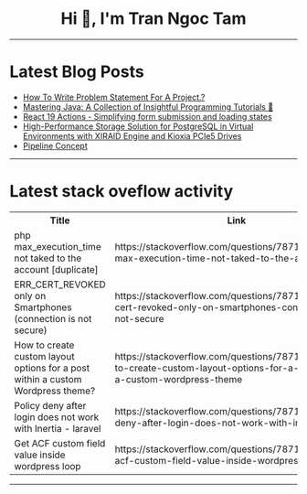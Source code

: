 <h1 align="center">Hi 👋, I'm Tran Ngoc Tam</h1>

---

# Latest Blog Posts 
<!-- BLOG-POST-LIST:START -->
- [How To Write Problem Statement For A Project.?](https://dev.to/iam_divs/how-to-write-problem-statement-for-a-project-4fmm)
- [Mastering Java: A Collection of Insightful Programming Tutorials 🚀](https://dev.to/labex/mastering-java-a-collection-of-insightful-programming-tutorials-l0k)
- [React 19 Actions - Simplifying form submission and loading states](https://dev.to/shrutikapoor08/react-19-actions-simplifying-form-submission-and-loading-states-2idc)
- [High-Performance Storage Solution for PostgreSQL in Virtual Environments with XIRAID Engine and Kioxia PCIe5 Drives](https://dev.to/pltnvs/high-performance-storage-solution-for-postgresql-in-virtual-environments-with-xiraid-engine-and-kioxia-pcie5-drives-fo6)
- [Pipeline Concept](https://dev.to/sukmarizki04/pipeline-concept-4a1c)
<!-- BLOG-POST-LIST:END -->

---

# Latest stack oveflow activity
<table>
  <tr><th>Title</th><th>Link</th></tr>
  <!-- STACKOVERFLOW:START --><tr><td>php max_execution_time not taked to the account [duplicate]</td><td>https://stackoverflow.com/questions/78710531/php-max-execution-time-not-taked-to-the-account</td></tr><tr><td>ERR_CERT_REVOKED only on Smartphones &lpar;connection is not secure&rpar;</td><td>https://stackoverflow.com/questions/78710484/err-cert-revoked-only-on-smartphones-connection-is-not-secure</td></tr><tr><td>How to create custom layout options for a post within a custom Wordpress theme?</td><td>https://stackoverflow.com/questions/78710427/how-to-create-custom-layout-options-for-a-post-within-a-custom-wordpress-theme</td></tr><tr><td>Policy deny after login does not work with Inertia - laravel</td><td>https://stackoverflow.com/questions/78710361/policy-deny-after-login-does-not-work-with-inertia-laravel</td></tr><tr><td>Get ACF custom field value inside wordpress loop</td><td>https://stackoverflow.com/questions/78710355/get-acf-custom-field-value-inside-wordpress-loop</td></tr><!-- STACKOVERFLOW:END -->
</table>

---


